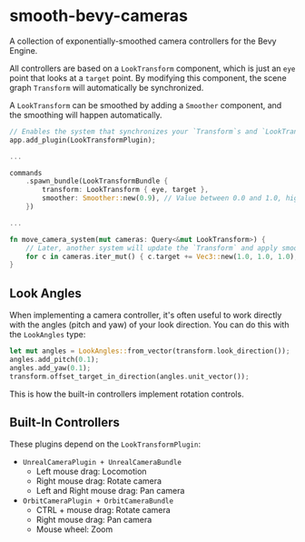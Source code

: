 # smooth-bevy-cameras

A collection of exponentially-smoothed camera controllers for the Bevy Engine.

All controllers are based on a `LookTransform` component, which is just an `eye` point that looks at a `target` point. By
modifying this component, the scene graph `Transform` will automatically be synchronized.

A `LookTransform` can be smoothed by adding a `Smoother` component, and the smoothing will happen automatically.

```rust
// Enables the system that synchronizes your `Transform`s and `LookTransform`s.
app.add_plugin(LookTransformPlugin);

...

commands
    .spawn_bundle(LookTransformBundle {
        transform: LookTransform { eye, target },
        smoother: Smoother::new(0.9), // Value between 0.0 and 1.0, higher is smoother.
    })

...

fn move_camera_system(mut cameras: Query<&mut LookTransform>) {
    // Later, another system will update the `Transform` and apply smoothing automatically.
    for c in cameras.iter_mut() { c.target += Vec3::new(1.0, 1.0, 1.0); }
}
```

## Look Angles

When implementing a camera controller, it's often useful to work directly with the angles (pitch and yaw) of your look
direction. You can do this with the `LookAngles` type:

```rust
let mut angles = LookAngles::from_vector(transform.look_direction());
angles.add_pitch(0.1);
angles.add_yaw(0.1);
transform.offset_target_in_direction(angles.unit_vector());
```

This is how the built-in controllers implement rotation controls.

## Built-In Controllers

These plugins depend on the `LookTransformPlugin`:

- `UnrealCameraPlugin + UnrealCameraBundle`
  - Left mouse drag: Locomotion
  - Right mouse drag: Rotate camera
  - Left and Right mouse drag: Pan camera
- `OrbitCameraPlugin + OrbitCameraBundle`
  - CTRL + mouse drag: Rotate camera
  - Right mouse drag: Pan camera
  - Mouse wheel: Zoom
